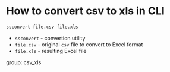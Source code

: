 # How to convert csv to xls in CLI

```bash
ssconvert file.csv file.xls
```

- `ssconvert` - convertion utility
- `file.csv` - original `csv` file to convert to Excel format
- `file.xls` - resulting Excel file

group: csv_xls


